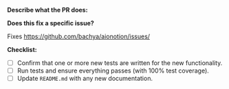 **Describe what the PR does:**

**Does this fix a specific issue?**

Fixes https://github.com/bachya/aionotion/issues/<ISSUE ID>

**Checklist:**

- [ ] Confirm that one or more new tests are written for the new functionality.
- [ ] Run tests and ensure everything passes (with 100% test coverage).
- [ ] Update `README.md` with any new documentation.
